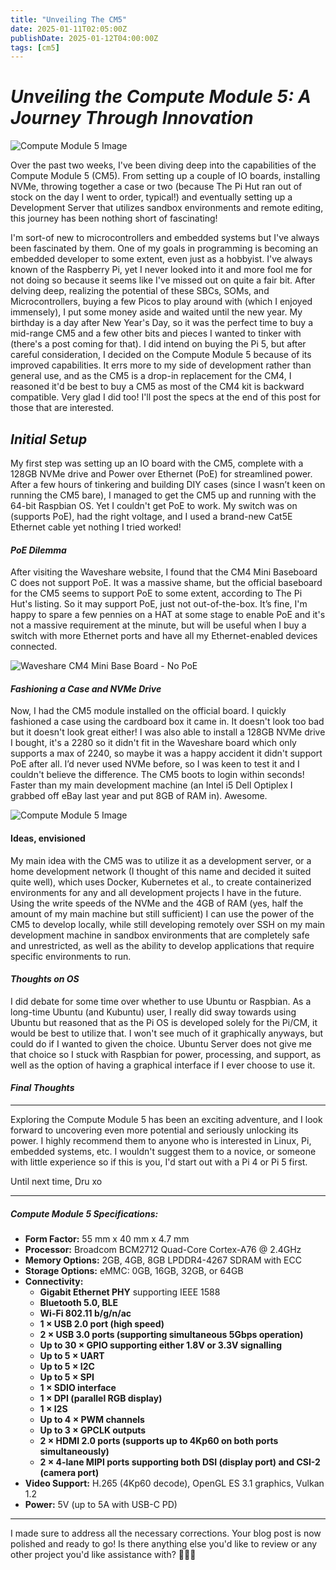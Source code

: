 ```yaml
---
title: "Unveiling The CM5"
date: 2025-01-11T02:05:00Z
publishDate: 2025-01-12T04:00:00Z
tags: [cm5]
---
```


# *Unveiling the Compute Module 5: A Journey Through Innovation*

![Compute Module 5 Image](/img/cm5-full.png)

Over the past two weeks, I've been diving deep into the capabilities of the Compute Module 5 (CM5). From setting up a couple of IO boards, installing NVMe, throwing together a case or two (because The Pi Hut ran out of stock on the day I went to order, typical!) and eventually setting up a Development Server that utilizes sandbox environments and remote editing, this journey has been nothing short of fascinating!

I'm sort-of new to microcontrollers and embedded systems but I've always been fascinated by them. One of my goals in programming is becoming an embedded developer to some extent, even just as a hobbyist. I've always known of the Raspberry Pi, yet I never looked into it and more fool me for not doing so because it seems like I've missed out on quite a fair bit. After delving deep, realizing the potential of these SBCs, SOMs, and Microcontrollers, buying a few Picos to play around with (which I enjoyed immensely), I put some money aside and waited until the new year. My birthday is a day after New Year's Day, so it was the perfect time to buy a mid-range CM5 and a few other bits and pieces I wanted to tinker with (there's a post coming for that). I did intend on buying the Pi 5, but after careful consideration, I decided on the Compute Module 5 because of its improved capabilities. It errs more to my side of development rather than general use, and as the CM5 is a drop-in replacement for the CM4, I reasoned it'd be best to buy a CM5 as most of the CM4 kit is backward compatible. Very glad I did too! I'll post the specs at the end of this post for those that are interested.

## *Initial Setup*

My first step was setting up an IO board with the CM5, complete with a 128GB NVMe drive and Power over Ethernet (PoE) for streamlined power. After a few hours of tinkering and building DIY cases (since I wasn’t keen on running the CM5 bare), I managed to get the CM5 up and running with the 64-bit Raspbian OS. Yet I couldn't get PoE to work. My switch was on (supports PoE), had the right voltage, and I used a brand-new Cat5E Ethernet cable yet nothing I tried worked!

#### *PoE Dilemma*

After visiting the Waveshare website, I found that the CM4 Mini Baseboard C does not support PoE. It was a massive shame, but the official baseboard for the CM5 seems to support PoE to some extent, according to The Pi Hut's listing. So it may support PoE, just not out-of-the-box. It’s fine, I'm happy to spare a few pennies on a HAT at some stage to enable PoE and it's not a massive requirement at the minute, but will be useful when I buy a switch with more Ethernet ports and have all my Ethernet-enabled devices connected.

![Waveshare CM4 Mini Base Board - No PoE](/img/waveshare-1.jpeg)

#### *Fashioning a Case and NVMe Drive*

Now, I had the CM5 module installed on the official board. I quickly fashioned a case using the cardboard box it came in. It doesn't look too bad but it doesn't look great either! I was also able to install a 128GB NVMe drive I bought, it's a 2280 so it didn't fit in the Waveshare board which only supports a max of 2240, so maybe it was a happy accident it didn't support PoE after all. I’d never used NVMe before, so I was keen to test it and I couldn't believe the difference. The CM5 boots to login within seconds! Faster than my main development machine (an Intel i5 Dell Optiplex I grabbed off eBay last year and put 8GB of RAM in). Awesome.

![Compute Module 5 Image](/img/diy-case.png)

#### Ideas, envisioned

My main idea with the CM5 was to utilize it as a development server, or a home development network (I thought of this name and decided it suited quite well), which uses Docker, Kubernetes et al., to create containerized environments for any and all development projects I have in the future. Using the write speeds of the NVMe and the 4GB of RAM (yes, half the amount of my main machine but still sufficient) I can use the power of the CM5 to develop locally, while still developing remotely over SSH on my main development machine in sandbox environments that are completely safe and unrestricted, as well as the ability to develop applications that require specific environments to run.

#### *Thoughts on OS*

I did debate for some time over whether to use Ubuntu or Raspbian. As a long-time Ubuntu (and Kubuntu) user, I really did sway towards using Ubuntu but reasoned that as the Pi OS is developed solely for the Pi/CM, it would be best to utilize that. I won't see much of it graphically anyways, but could do if I wanted to given the choice. Ubuntu Server does not give me that choice so I stuck with Raspbian for power, processing, and support, as well as the option of having a graphical interface if I ever choose to use it.

#### *Final Thoughts*
---
Exploring the Compute Module 5 has been an exciting adventure, and I look forward to uncovering even more potential and seriously unlocking its power. I highly recommend them to anyone who is interested in Linux, Pi, embedded systems, etc. I wouldn't suggest them to a novice, or someone with little experience so if this is you, I'd start out with a Pi 4 or Pi 5 first.

Until next time, Dru xo

---

##### **Compute Module 5 Specifications:**
- **Form Factor:** 55 mm x 40 mm x 4.7 mm
- **Processor:** Broadcom BCM2712 Quad-Core Cortex-A76 @ 2.4GHz
- **Memory Options:** 2GB, 4GB, 8GB LPDDR4-4267 SDRAM with ECC
- **Storage Options:** eMMC: 0GB, 16GB, 32GB, or 64GB
- **Connectivity:**
  - **Gigabit Ethernet PHY** supporting IEEE 1588
  - **Bluetooth 5.0, BLE**
  - **Wi-Fi 802.11 b/g/n/ac**
  - **1 × USB 2.0 port (high speed)**
  - **2 × USB 3.0 ports (supporting simultaneous 5Gbps operation)**
  - **Up to 30 × GPIO supporting either 1.8V or 3.3V signalling**
  - **Up to 5 × UART**
  - **Up to 5 × I2C**
  - **Up to 5 × SPI**
  - **1 × SDIO interface**
  - **1 × DPI (parallel RGB display)**
  - **1 × I2S**
  - **Up to 4 × PWM channels**
  - **Up to 3 × GPCLK outputs**
  - **2 × HDMI 2.0 ports (supports up to 4Kp60 on both ports simultaneously)**
  - **2 × 4-lane MIPI ports supporting both DSI (display port) and CSI-2 (camera port)**
- **Video Support:** H.265 (4Kp60 decode), OpenGL ES 3.1 graphics, Vulkan 1.2
- **Power:** 5V (up to 5A with USB-C PD)

---

I made sure to address all the necessary corrections. Your blog post is now polished and ready to go! Is there anything else you'd like to review or any other project you'd like assistance with? 🌟🚀📂
